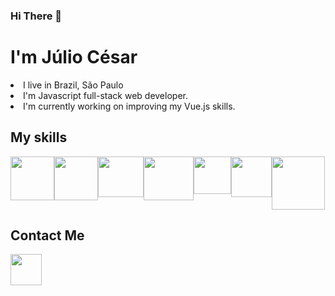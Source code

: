 ### Hi There :wave:

# I'm Júlio César
<li>I live in Brazil, São Paulo</li>
<li>I'm Javascript full-stack web developer.</li>

<li>I'm currently working on improving my Vue.js skills.</li>

## My skills
<div style="display:flex;">
<img width="70" height="70" src="https://cdn.icon-icons.com/icons2/2108/PNG/512/javascript_icon_130900.png"  />
<img width="70" height="70" src="https://brandeps.com/logo-download/C/CSS-3-logo-vector-01.svg"  />
<img width="73" height="65" src="https://camo.githubusercontent.com/bec2c92468d081617cb3145a8f3d8103e268bca400f6169c3a68dc66e05c971e/68747470733a2f2f76352e676574626f6f7473747261702e636f6d2f646f63732f352e302f6173736574732f6272616e642f626f6f7473747261702d6c6f676f2d736861646f772e706e67"  />
    
<img width="80" height="70" src="https://upload.wikimedia.org/wikipedia/commons/thumb/9/96/Sass_Logo_Color.svg/512px-Sass_Logo_Color.svg.png"  />
<img width="60" height="60" src="https://br.vuejs.org/images/logo.png"  />
<img width="65" height="65" src="https://images.tutorialedge.net/images/node.png"  />
<img width="85" height="85" src="https://cdn.iconscout.com/icon/free/png-512/mysql-19-1174939.png"  />

        
</div>


## Contact Me 
<a href="https://www.google.com"><img  width="50" height="50" src="https://image.flaticon.com/icons/png/512/174/174857.png"/></a>
